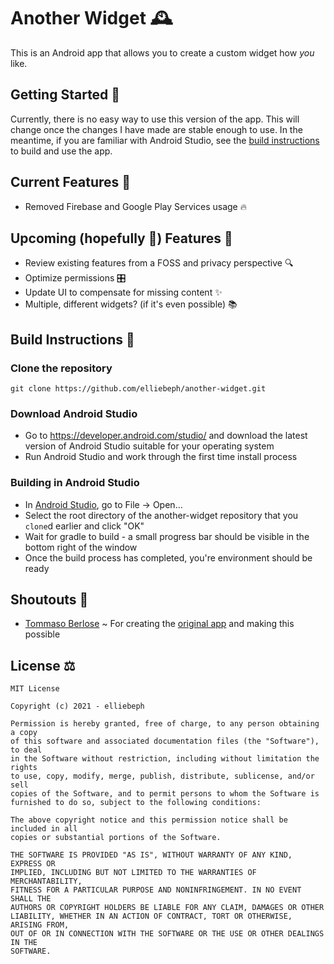 # Another Widget 🕰️

This is an Android app that allows you to create a custom widget how *you* like.

## Getting Started 🛫

Currently, there is no easy way to use this version of the app. This will change once the changes I have made are stable enough to use.
In the meantime, if you are familiar with Android Studio, see the [build instructions](#build-instructions-) to build and use the app.

## Current Features 🔆

* Removed Firebase and Google Play Services usage 🔥

## Upcoming (hopefully 🤞) Features 📅

* Review existing features from a FOSS and privacy perspective 🔍
* Optimize permissions 🎛️
* Update UI to compensate for missing content ✨
* Multiple, different widgets? (if it's even possible) 📚

## Build Instructions 🧩

### Clone the repository

`git clone https://github.com/elliebeph/another-widget.git`

### Download Android Studio

* Go to https://developer.android.com/studio/ and download the latest version of Android Studio suitable for your operating system
* Run Android Studio and work through the first time install process

### Building in Android Studio
* In [Android Studio](https://developer.android.com/sdk/index.html), go to File → Open…
* Select the root directory of the another-widget repository that you `clone`d earlier and click "OK"
* Wait for gradle to build - a small progress bar should be visible in the bottom right of the window
* Once the build process has completed, you're environment should be ready

## Shoutouts 📣

* [Tommaso Berlose](https://github.com/tommasoberlose) ~ For creating the [original app](https://github.com/tommasoberlose/another-widget) and making this possible

## License ⚖️

```
MIT License

Copyright (c) 2021 - elliebeph

Permission is hereby granted, free of charge, to any person obtaining a copy
of this software and associated documentation files (the "Software"), to deal
in the Software without restriction, including without limitation the rights
to use, copy, modify, merge, publish, distribute, sublicense, and/or sell
copies of the Software, and to permit persons to whom the Software is
furnished to do so, subject to the following conditions:

The above copyright notice and this permission notice shall be included in all
copies or substantial portions of the Software.

THE SOFTWARE IS PROVIDED "AS IS", WITHOUT WARRANTY OF ANY KIND, EXPRESS OR
IMPLIED, INCLUDING BUT NOT LIMITED TO THE WARRANTIES OF MERCHANTABILITY,
FITNESS FOR A PARTICULAR PURPOSE AND NONINFRINGEMENT. IN NO EVENT SHALL THE
AUTHORS OR COPYRIGHT HOLDERS BE LIABLE FOR ANY CLAIM, DAMAGES OR OTHER
LIABILITY, WHETHER IN AN ACTION OF CONTRACT, TORT OR OTHERWISE, ARISING FROM,
OUT OF OR IN CONNECTION WITH THE SOFTWARE OR THE USE OR OTHER DEALINGS IN THE
SOFTWARE.
```
